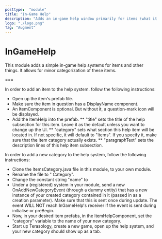 ```yaml
---
posttype:  "module"  
title: "In-Game Help"
description: "Adds an in-game help window primarily for items (what it does, what it is, etc.)"
logo: "./logo.png"
Tag: "Augment"
---
```

InGameHelp
============

This module adds a simple in-game help systems for items and other things. It allows for minor categorization of these
items.

===

In order to add an item to the help system. follow the following instructions:

* Open up the item's prefab file.
* Make sure the item in question has a DisplayName component.
* An ItemComponent is optional. But without it, a question-mark icon will be displayed.
* Add the ItemHelp into the prefab.
** "title" sets the title of the help subsection for this item. Leave it as the default unless you want to change up the UI.
** "category" sets what section this help item will be located in. If not specific, it will default to "Items". If you
   specify it, make sure that the item category actually exists.
** "paragraphText" sets the description lines of this help item subsection.

In order to add a new category to the help system, follow the following instructions:

* Clone the ItemsCategory.java file in this module, to your own module.
* Rename the file to "<NAME OF YOUR CATEGORY> Category".
* Change the constant string "name" to <NAME OF YOUR CATEGORY>
* Under a (registered) system in your module, send a new OnAddNewCategoryEvent (through a dummy entity) that has a new
  instance of your created category contained in it (passed in as a creation parameter). Make sure that this is sent
  once during update. The event WILL NOT reach InGameHelp's receiver if the event is sent during initialise or preBegin.
* Now, in your desired item prefabs, in the ItemHelpComponent, set the "category" variable to the name of your new category.
* Start up Terasology, create a new game, open up the help system, and your new category should show up as a tab.